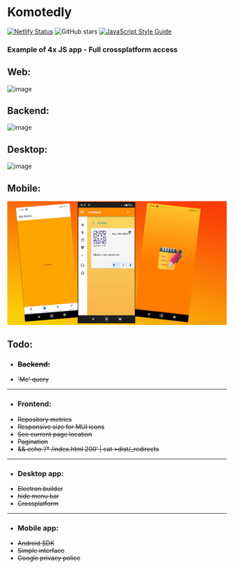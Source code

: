 # Komotedly
[![Netlify Status](https://api.netlify.com/api/v1/badges/e383eddc-1e58-4e97-ab87-aa06c65c78f0/deploy-status)](https://app.netlify.com/sites/komotedly/deploys)
![GitHub stars](https://img.shields.io/github/stars/Ivan-Corporation/Komotedly?style=social)
[![JavaScript Style Guide](https://img.shields.io/badge/code_style-standard-brightgreen.svg)](https://standardjs.com)

### Example of 4x JS app - Full crossplatform access

## Web:
![image](https://user-images.githubusercontent.com/58357980/167415662-bb4d8d87-c8ae-43a0-9c35-3cab17ccaf5f.png)

## Backend:
![image](https://user-images.githubusercontent.com/58357980/167416533-d32ded8a-00c8-4c8a-b12e-167a039df82e.png)

## Desktop:
![image](https://user-images.githubusercontent.com/58357980/167415863-ce87e9df-f10e-4cc5-96fb-a0635db7cb59.png)

## Mobile:
<img src='./mobile.jpg'>



<h2>Todo:</h2>
<ul>
<li><strike><h3><b>Backend:</b></h3></strike>
<li><strike>'Me' query</strike>
</ul>
<hr>
<ul>
<li><h3><b>Frontend:</b></h3>
<li><strike>Repository metrics</strike>
<li><strike>Responsive size for MUI icons</strike>
<li><strike>See current page location</strike>
<li><strike>Pagination</strike>
<li><strike> && echo ‘/* /index.html 200’ | cat >dist/_redirects</strike>
</ul>
<hr>
<ul>
<li><h3><b>Desktop app:</b></h3>

<li><strike>Electron builder</strike>
<li><strike>hide menu bar</strike>
<li><strike>Crossplatform</strike>

</ul>
<hr>
<ul>
<li><h3><b>Mobile app:</b></h3>
<li><strike>Android SDK</strike>
<li><strike>Simple interface</strike>
<li><strike>Google privacy police</strike>
</ul>
